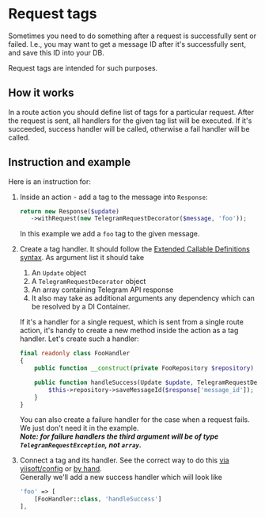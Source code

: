 # Request tags

Sometimes you need to do something after a request is successfully sent or failed. I.e., you may want to get a 
message ID after it's successfully sent, and save this ID into your DB.

Request tags are intended for such purposes.

## How it works

In a route action you should define list of tags for a particular request. After the request is sent, all handlers
for the given tag list will be executed. If it's succeeded, success handler will be called, otherwise a fail handler will be called.

## Instruction and example

Here is an instruction for:
1. Inside an action - add a tag to the message into `Response`: 
    ```php
    return new Response($update)
       ->withRequest(new TelegramRequestDecorator($message, 'foo'));
    ```
    In this example we add a `foo` tag to the given message.
2. Create a tag handler. It should follow the [Extended Callable Definitions syntax](./04-extended-callable-definitions.md).
    As argument list it should take
    1. An `Update` object
    2. A `TelegramRequestDecorator` object
    3. An array containing Telegram API response
    4. It also may take as additional arguments any dependency which can be resolved by a DI Container. 
    
    If it's a handler for a single request, which is sent from a single route action, it's handy to create a new method
    inside the action as a tag handler.
    Let's create such a handler:
    ```php
    final readonly class FooHandler
    {
        public function __construct(private FooRepository $repository) {}
    
        public function handleSuccess(Update $update, TelegramRequestDecorator $request, array $response): void {
            $this->repository->saveMessageId($response['message_id']);
        }
    }
    ```
    
    You can also create a failure handler for the case when a request fails. We just don't need it in the example.  
    _**Note: for failure handlers the third argument will be of type `TelegramRequestException`, not `array`.**_
3. Connect a tag and its handler. See the correct way to do this [via yiisoft/config](../getting-started/02-quick-start-yiisoft-config.md)
    or [by hand](../getting-started/03-getting-started-common.md).  
    Generally we'll add a new success handler which will look like
    ```php
    'foo' => [
        [FooHandler::class, 'handleSuccess']
    ],
    ```
